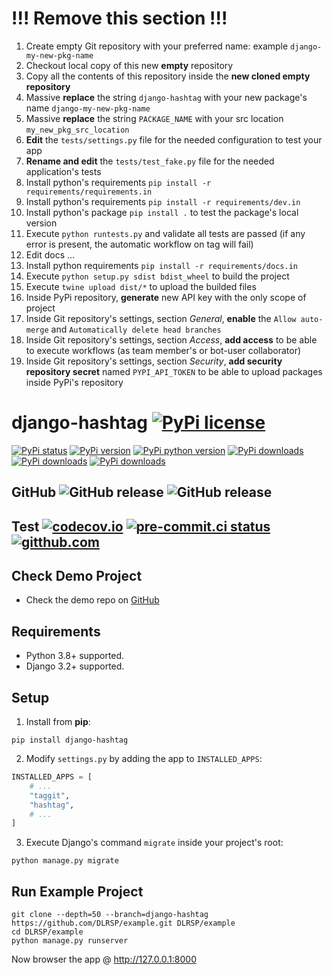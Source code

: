 # !!! Remove this section !!!
1. Create empty Git repository with your preferred name: example `django-my-new-pkg-name`
2. Checkout local copy of this new **empty** repository
3. Copy all the contents of this repository inside the **new cloned empty repository**
4. Massive **replace** the string `django-hashtag` with your new package's name `django-my-new-pkg-name`
5. Massive **replace** the string `PACKAGE_NAME` with your src location `my_new_pkg_src_location`
6. **Edit** the `tests/settings.py` file for the needed configuration to test your app
7. **Rename and edit** the `tests/test_fake.py` file for the needed application's tests
8. Install python's requirements `pip install -r requirements/requirements.in`
9. Install python's requirements `pip install -r requirements/dev.in`
10. Install python's package `pip install .` to test the package's local version
11. Execute `python runtests.py` and validate all tests are passed (if any error is present, the automatic workflow on tag will fail)
12. Edit docs ...
13. Install python requirements `pip install -r requirements/docs.in`
14. Execute `python setup.py sdist bdist_wheel` to build the project
15. Execute `twine upload dist/*` to upload the builded files
16. Inside PyPi repository, **generate** new API key with the only scope of project
17. Inside Git repository's settings, section *General*, **enable** the `Allow auto-merge` and `Automatically delete head branches`
18. Inside Git repository's settings, section *Access*, **add access** to be able to execute workflows (as team member's or bot-user collaborator)
19. Inside Git repository's settings, section *Security*, **add security repository secret** named `PYPI_API_TOKEN` to be able to upload packages inside PyPi's repository

# django-hashtag [![PyPi license](https://img.shields.io/pypi/l/django-hashtag.svg)](https://pypi.python.org/pypi/django-hashtag)

[![PyPi status](https://img.shields.io/pypi/status/django-hashtag.svg)](https://pypi.python.org/pypi/django-hashtag)
[![PyPi version](https://img.shields.io/pypi/v/django-hashtag.svg)](https://pypi.python.org/pypi/django-hashtag)
[![PyPi python version](https://img.shields.io/pypi/pyversions/django-hashtag.svg)](https://pypi.python.org/pypi/django-hashtag)
[![PyPi downloads](https://img.shields.io/pypi/dm/django-hashtag.svg)](https://pypi.python.org/pypi/django-hashtag)
[![PyPi downloads](https://img.shields.io/pypi/dw/django-hashtag.svg)](https://pypi.python.org/pypi/django-hashtag)
[![PyPi downloads](https://img.shields.io/pypi/dd/django-hashtag.svg)](https://pypi.python.org/pypi/django-hashtag)

## GitHub ![GitHub release](https://img.shields.io/github/tag/DLRSP/django-hashtag.svg) ![GitHub release](https://img.shields.io/github/release/DLRSP/django-hashtag.svg)

## Test [![codecov.io](https://codecov.io/github/DLRSP/django-hashtag/coverage.svg?branch=main)](https://codecov.io/github/DLRSP/django-hashtag?branch=main) [![pre-commit.ci status](https://results.pre-commit.ci/badge/github/DLRSP/django-hashtag/main.svg)](https://results.pre-commit.ci/latest/github/DLRSP/django-hashtag/main) [![gitthub.com](https://github.com/DLRSP/django-hashtag/actions/workflows/ci.yaml/badge.svg)](https://github.com/DLRSP/django-hashtag/actions/workflows/ci.yaml)

## Check Demo Project
* Check the demo repo on [GitHub](https://github.com/DLRSP/example/tree/django-hashtag)

## Requirements
-   Python 3.8+ supported.
-   Django 3.2+ supported.

## Setup
1. Install from **pip**:
```shell
pip install django-hashtag
```

2. Modify `settings.py` by adding the app to `INSTALLED_APPS`:
```python
INSTALLED_APPS = [
    # ...
    "taggit",
    "hashtag",
    # ...
]
```

3. Execute Django's command `migrate` inside your project's root:
```sheel
python manage.py migrate
```

## Run Example Project

```shell
git clone --depth=50 --branch=django-hashtag https://github.com/DLRSP/example.git DLRSP/example
cd DLRSP/example
python manage.py runserver
```

Now browser the app @ http://127.0.0.1:8000

